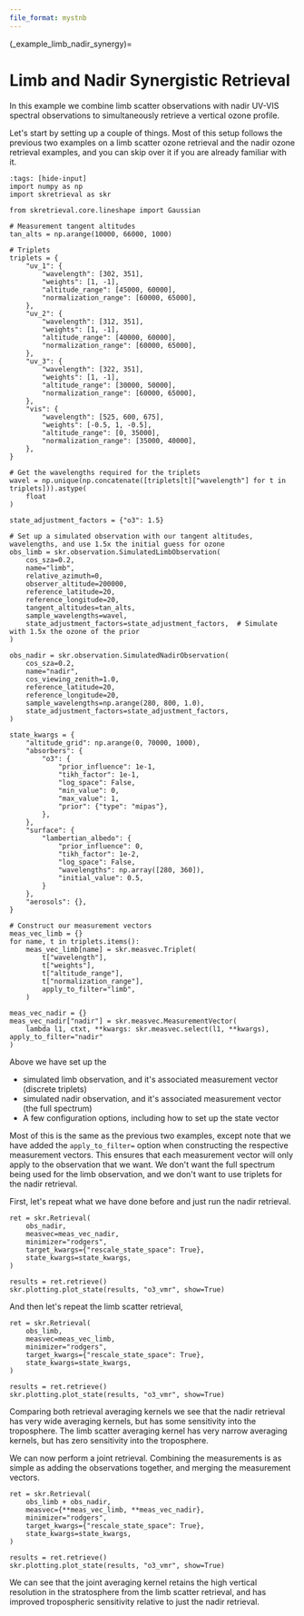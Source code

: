 ```yaml
---
file_format: mystnb
---
```


(_example_limb_nadir_synergy)=
# Limb and Nadir Synergistic Retrieval

In this example we combine limb scatter observations with nadir UV-VIS spectral observations to
simultaneously retrieve a vertical ozone profile.

Let's start by setting up a couple of things.  Most of this setup follows the previous two examples
on a limb scatter ozone retrieval and the nadir ozone retrieval examples, and you can skip over it
if you are already familiar with it.

```{code-cell}
:tags: [hide-input]
import numpy as np
import skretrieval as skr

from skretrieval.core.lineshape import Gaussian

# Measurement tangent altitudes
tan_alts = np.arange(10000, 66000, 1000)

# Triplets
triplets = {
    "uv_1": {
        "wavelength": [302, 351],
        "weights": [1, -1],
        "altitude_range": [45000, 60000],
        "normalization_range": [60000, 65000],
    },
    "uv_2": {
        "wavelength": [312, 351],
        "weights": [1, -1],
        "altitude_range": [40000, 60000],
        "normalization_range": [60000, 65000],
    },
    "uv_3": {
        "wavelength": [322, 351],
        "weights": [1, -1],
        "altitude_range": [30000, 50000],
        "normalization_range": [60000, 65000],
    },
    "vis": {
        "wavelength": [525, 600, 675],
        "weights": [-0.5, 1, -0.5],
        "altitude_range": [0, 35000],
        "normalization_range": [35000, 40000],
    },
}

# Get the wavelengths required for the triplets
wavel = np.unique(np.concatenate([triplets[t]["wavelength"] for t in triplets])).astype(
    float
)

state_adjustment_factors = {"o3": 1.5}

# Set up a simulated observation with our tangent altitudes, wavelengths, and use 1.5x the initial guess for ozone
obs_limb = skr.observation.SimulatedLimbObservation(
    cos_sza=0.2,
    name="limb",
    relative_azimuth=0,
    observer_altitude=200000,
    reference_latitude=20,
    reference_longitude=20,
    tangent_altitudes=tan_alts,
    sample_wavelengths=wavel,
    state_adjustment_factors=state_adjustment_factors,  # Simulate with 1.5x the ozone of the prior
)

obs_nadir = skr.observation.SimulatedNadirObservation(
    cos_sza=0.2,
    name="nadir",
    cos_viewing_zenith=1.0,
    reference_latitude=20,
    reference_longitude=20,
    sample_wavelengths=np.arange(280, 800, 1.0),
    state_adjustment_factors=state_adjustment_factors,
)

state_kwargs = {
    "altitude_grid": np.arange(0, 70000, 1000),
    "absorbers": {
        "o3": {
            "prior_influence": 1e-1,
            "tikh_factor": 1e-1,
            "log_space": False,
            "min_value": 0,
            "max_value": 1,
            "prior": {"type": "mipas"},
        },
    },
    "surface": {
        "lambertian_albedo": {
            "prior_influence": 0,
            "tikh_factor": 1e-2,
            "log_space": False,
            "wavelengths": np.array([280, 360]),
            "initial_value": 0.5,
        }
    },
    "aerosols": {},
}

# Construct our measurement vectors
meas_vec_limb = {}
for name, t in triplets.items():
    meas_vec_limb[name] = skr.measvec.Triplet(
        t["wavelength"],
        t["weights"],
        t["altitude_range"],
        t["normalization_range"],
        apply_to_filter="limb",
    )

meas_vec_nadir = {}
meas_vec_nadir["nadir"] = skr.measvec.MeasurementVector(
    lambda l1, ctxt, **kwargs: skr.measvec.select(l1, **kwargs), apply_to_filter="nadir"
)
```
Above we have set up the

- simulated limb observation, and it's associated measurement vector (discrete triplets)
- simulated nadir observation, and it's associated measurement vector (the full spectrum)
- A few configuration options, including how to set up the state vector

Most of this is the same as the previous two examples, except note that we have added the `apply_to_filter=` option
when constructing the respective measurement vectors.  This ensures that each measurement vector will only apply to the
observation that we want.  We don't want the full spectrum being used for the limb observation, and we don't want to use
triplets for the nadir retrieval.

First, let's repeat what we have done before and just run the nadir retrieval.

```{code-cell}
ret = skr.Retrieval(
    obs_nadir,
    measvec=meas_vec_nadir,
    minimizer="rodgers",
    target_kwargs={"rescale_state_space": True},
    state_kwargs=state_kwargs,
)

results = ret.retrieve()
skr.plotting.plot_state(results, "o3_vmr", show=True)
```

And then let's repeat the limb scatter retrieval,
```{code-cell}
ret = skr.Retrieval(
    obs_limb,
    measvec=meas_vec_limb,
    minimizer="rodgers",
    target_kwargs={"rescale_state_space": True},
    state_kwargs=state_kwargs,
)

results = ret.retrieve()
skr.plotting.plot_state(results, "o3_vmr", show=True)
```

Comparing both retrieval averaging kernels we see that the nadir retrieval has very wide averaging kernels,
but has some sensitivity into the troposphere. The limb scatter averaging kernel has very narrow averaging kernels,
but has zero sensitivity into the troposphere.

We can now perform a joint retrieval.  Combining the measurements is as simple as adding the observations
together, and merging the measurement vectors.

```{code-cell}
ret = skr.Retrieval(
    obs_limb + obs_nadir,
    measvec={**meas_vec_limb, **meas_vec_nadir},
    minimizer="rodgers",
    target_kwargs={"rescale_state_space": True},
    state_kwargs=state_kwargs,
)

results = ret.retrieve()
skr.plotting.plot_state(results, "o3_vmr", show=True)
```

We can see that the joint averaging kernel retains the high vertical resolution in the stratosphere
from the limb scatter retrieval, and has improved tropospheric sensitivity relative to just the
nadir retrieval.

